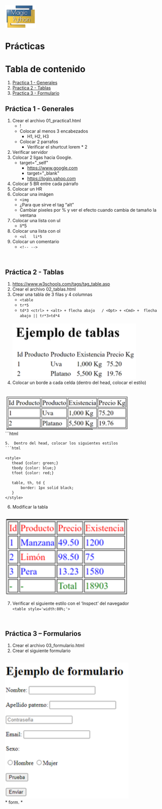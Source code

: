 <img src="../../images/LogoMagicPython.png" width="100">

# Prácticas

# Tabla de contenido
1. [Practica 1 - Generales](#practica1)
2. [Practica 2 - Tablas](#practica2)
3. [Practica 3 - Formulario](#practica3)

## Práctica 1 - Generales <a name="practica1"></a>
1.	Crear el archivo 01_practica1.html
    * !
    * Colocar al menos 3 encabezados 
        * H1, H2, H3
    * Colocar 2 parrafos 
        * Verificar el shurtcut lorem * 2
2.	Verificar servidor
3.	Colocar 2 ligas hacia Google. 
    * target="_self"
        * https://www.google.com
        * target="_blank"
        * https://login.yahoo.com
4.	Colocar 5 BR entre cada párrafo
5.	Colocar un HR
6.	Colocar una imágen 
    * `<img ` 
    * ¿Para que sirve el tag “alt”
    * Cambiar pixeles por %  y ver el efecto cuando cambia de tamaño la ventana 
7.	Colocar una lista con ul
    * li*5
8.	Colocar una lista con ol 
    * `<ul   li*5`
9.	Colocar un comentario  
    * `<!-- -->`
<br>

## Práctica 2 - Tablas <a name="practica2"></a>
1.	https://www.w3schools.com/tags/tag_table.asp
2.	Crear el archivo 02_tablas.html
3.	Crear una tabla de 3 filas y 4 columnas
    * `<table`  
    * `tr*5`  
    * `td*3 <ctrl> + <alt> + flecha abajo   / <Opt> + <Cmd> +  flecha abajo || tr*3>td*4  `
    <br>
    <img src="../../images/tabla1.png" width="400">
4.	Colocar un borde a cada celda (dentro del head, colocar el estilo)
<br>
    <img src="../../images/tabla2.png" width="400">
<br>
```html
<style>
   table, th, td {
       border: 1px solid black;
   }
</style>

```
5.	Dentro del head, colocar los siguientes estilos
```html

<style>
   thead {color: green;} 
   tbody {color: blue;}
   tfoot {color: red;}

   table, th, td {
       border: 1px solid black;
   }
</style>
``` 
6.  Modificar la tabla
<br>
    <img src="../../images/tabla3.png" width="400">
<br>
 
7.  Verificar el siguiente estilo con el ‘Inspect’ del navegador
<br>`<table style='width:80%;'> `
<br>

## Práctica 3 – Formularios <a name="practica3"></a>
1.	Crear el archivo 03_formulario.html
2.	Crear el siguiente formulario
<br>
    <img src="../../images/formulario1.png" width="400">
<br>
    *   form. 
    *   <label 
    *   <input    value… 
    *   button
    *   text   placeholder
    *   radio  
    *   password
    *   email
    *   required=true 
    *   submit

